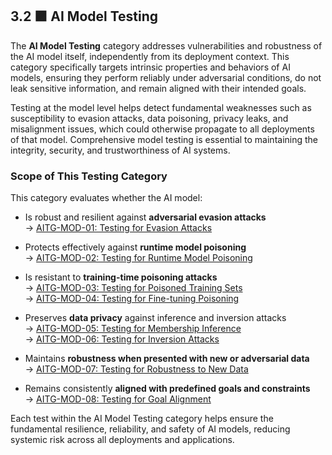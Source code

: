 
## 3.2 🟪 AI Model Testing

The **AI Model Testing** category addresses vulnerabilities and robustness of the AI model itself, independently from its deployment context. This category specifically targets intrinsic properties and behaviors of AI models, ensuring they perform reliably under adversarial conditions, do not leak sensitive information, and remain aligned with their intended goals.

Testing at the model level helps detect fundamental weaknesses such as susceptibility to evasion attacks, data poisoning, privacy leaks, and misalignment issues, which could otherwise propagate to all deployments of that model. Comprehensive model testing is essential to maintaining the integrity, security, and trustworthiness of AI systems.

### Scope of This Testing Category

This category evaluates whether the AI model:

- Is robust and resilient against **adversarial evasion attacks**  
  → [AITG-MOD-01: Testing for Evasion Attacks](https://github.com/MatOwasp/AI-Testing-Guide/blob/main/Document/content/tests/AITG-MOD-01_Testing_for_Evasion_Attacks.md)

- Protects effectively against **runtime model poisoning**  
  → [AITG-MOD-02: Testing for Runtime Model Poisoning](https://github.com/MatOwasp/AI-Testing-Guide/blob/main/Document/content/tests/AITG-MOD-02_Testing_for_Runtime_Model_Poisoning.md)

- Is resistant to **training-time poisoning attacks**  
  → [AITG-MOD-03: Testing for Poisoned Training Sets](https://github.com/MatOwasp/AI-Testing-Guide/blob/main/Document/content/tests/AITG-MOD-03_Testing_for_Poisoned_Training_Sets.md)  
  → [AITG-MOD-04: Testing for Fine-tuning Poisoning](https://github.com/MatOwasp/AI-Testing-Guide/blob/main/Document/content/tests/AITG-MOD-04_Testing_for_Fine-tuning_Poisoning.md)

- Preserves **data privacy** against inference and inversion attacks  
  → [AITG-MOD-05: Testing for Membership Inference](https://github.com/MatOwasp/AI-Testing-Guide/blob/main/Document/content/tests/AITG-MOD-05_Testing_for_Membership_Inference.md)  
  → [AITG-MOD-06: Testing for Inversion Attacks](https://github.com/MatOwasp/AI-Testing-Guide/blob/main/Document/content/tests/AITG-MOD-06_Testing_for_Inversion_Attacks.md)

- Maintains **robustness when presented with new or adversarial data**  
  → [AITG-MOD-07: Testing for Robustness to New Data](https://github.com/MatOwasp/AI-Testing-Guide/blob/main/Document/content/tests/AITG-MOD-07_Testing_for_Robustness_to_New_Data.md)

- Remains consistently **aligned with predefined goals and constraints**  
  → [AITG-MOD-08: Testing for Goal Alignment](https://github.com/MatOwasp/AI-Testing-Guide/blob/main/Document/content/tests/AITG-MOD-08_Testing_for_Goal_Alignment.md)

Each test within the AI Model Testing category helps ensure the fundamental resilience, reliability, and safety of AI models, reducing systemic risk across all deployments and applications.

